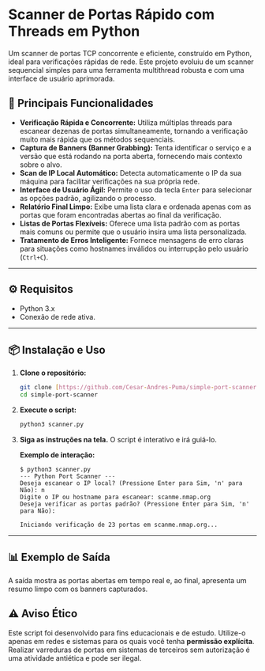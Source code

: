 # Scanner de Portas Rápido com Threads em Python

Um scanner de portas TCP concorrente e eficiente, construído em Python, ideal para verificações rápidas de rede. Este projeto evoluiu de um scanner sequencial simples para uma ferramenta multithread robusta e com uma interface de usuário aprimorada.

## 🚀 Principais Funcionalidades

-   **Verificação Rápida e Concorrente:** Utiliza múltiplas threads para escanear dezenas de portas simultaneamente, tornando a verificação muito mais rápida que os métodos sequenciais.
-   **Captura de Banners (Banner Grabbing):** Tenta identificar o serviço e a versão que está rodando na porta aberta, fornecendo mais contexto sobre o alvo.
-   **Scan de IP Local Automático:** Detecta automaticamente o IP da sua máquina para facilitar verificações na sua própria rede.
-   **Interface de Usuário Ágil:** Permite o uso da tecla `Enter` para selecionar as opções padrão, agilizando o processo.
-   **Relatório Final Limpo:** Exibe uma lista clara e ordenada apenas com as portas que foram encontradas abertas ao final da verificação.
-   **Listas de Portas Flexíveis:** Oferece uma lista padrão com as portas mais comuns ou permite que o usuário insira uma lista personalizada.
-   **Tratamento de Erros Inteligente:** Fornece mensagens de erro claras para situações como hostnames inválidos ou interrupção pelo usuário (`Ctrl+C`).

---

## ⚙️ Requisitos

-   Python 3.x
-   Conexão de rede ativa.

---

## 📦 Instalação e Uso

1.  **Clone o repositório:**
    ```bash
    git clone [https://github.com/Cesar-Andres-Puma/simple-port-scanner.git](https://github.com/Cesar-Andres-Puma/simple-port-scanner.git)
    cd simple-port-scanner
    ```

2.  **Execute o script:**
    ```bash
    python3 scanner.py
    ```

3.  **Siga as instruções na tela.** O script é interativo e irá guiá-lo.

    **Exemplo de interação:**
    ```
    $ python3 scanner.py
    --- Python Port Scanner ---
    Deseja escanear o IP local? (Pressione Enter para Sim, 'n' para Não): n
    Digite o IP ou hostname para escanear: scanme.nmap.org
    Deseja verificar as portas padrão? (Pressione Enter para Sim, 'n' para Não): 

    Iniciando verificação de 23 portas em scanme.nmap.org...
    ```

---

## 📊 Exemplo de Saída

A saída mostra as portas abertas em tempo real e, ao final, apresenta um resumo limpo com os banners capturados.

## ⚠️ Aviso Ético

Este script foi desenvolvido para fins educacionais e de estudo. Utilize-o apenas em redes e sistemas para os quais você tenha **permissão explícita**. Realizar varreduras de portas em sistemas de terceiros sem autorização é uma atividade antiética e pode ser ilegal.
